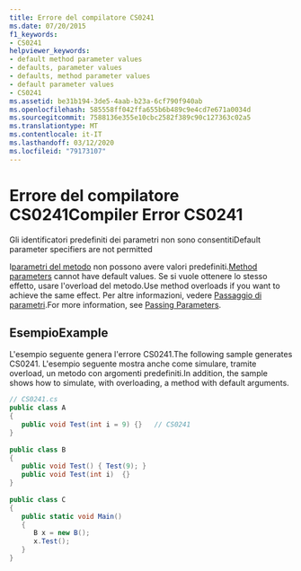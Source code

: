 ```yaml
---
title: Errore del compilatore CS0241
ms.date: 07/20/2015
f1_keywords:
- CS0241
helpviewer_keywords:
- default method parameter values
- defaults, parameter values
- defaults, method parameter values
- default parameter values
- CS0241
ms.assetid: be31b194-3de5-4aab-b23a-6cf790f940ab
ms.openlocfilehash: 585558ff042ffa655b6b489c9e4cd7e671a0034d
ms.sourcegitcommit: 7588136e355e10cbc2582f389c90c127363c02a5
ms.translationtype: MT
ms.contentlocale: it-IT
ms.lasthandoff: 03/12/2020
ms.locfileid: "79173107"
---
```

# <a name="compiler-error-cs0241"></a><span data-ttu-id="acc15-102">Errore del compilatore CS0241</span><span class="sxs-lookup"><span data-stu-id="acc15-102">Compiler Error CS0241</span></span>
<span data-ttu-id="acc15-103">Gli identificatori predefiniti dei parametri non sono consentiti</span><span class="sxs-lookup"><span data-stu-id="acc15-103">Default parameter specifiers are not permitted</span></span>  
  
 <span data-ttu-id="acc15-104">I[parametri del metodo](../language-reference/keywords/method-parameters.md) non possono avere valori predefiniti.</span><span class="sxs-lookup"><span data-stu-id="acc15-104">[Method parameters](../language-reference/keywords/method-parameters.md) cannot have default values.</span></span> <span data-ttu-id="acc15-105">Se si vuole ottenere lo stesso effetto, usare l'overload del metodo.</span><span class="sxs-lookup"><span data-stu-id="acc15-105">Use method overloads if you want to achieve the same effect.</span></span> <span data-ttu-id="acc15-106">Per altre informazioni, vedere [Passaggio di parametri](../programming-guide/classes-and-structs/passing-parameters.md).</span><span class="sxs-lookup"><span data-stu-id="acc15-106">For more information, see [Passing Parameters](../programming-guide/classes-and-structs/passing-parameters.md).</span></span>  
  
## <a name="example"></a><span data-ttu-id="acc15-107">Esempio</span><span class="sxs-lookup"><span data-stu-id="acc15-107">Example</span></span>  
 <span data-ttu-id="acc15-108">L'esempio seguente genera l'errore CS0241.</span><span class="sxs-lookup"><span data-stu-id="acc15-108">The following sample generates CS0241.</span></span> <span data-ttu-id="acc15-109">L'esempio seguente mostra anche come simulare, tramite overload, un metodo con argomenti predefiniti.</span><span class="sxs-lookup"><span data-stu-id="acc15-109">In addition, the sample shows how to simulate, with overloading, a method with default arguments.</span></span>  
  
```csharp  
// CS0241.cs  
public class A  
{  
   public void Test(int i = 9) {}   // CS0241  
}  
  
public class B  
{  
   public void Test() { Test(9); }  
   public void Test(int i)  {}  
}  
  
public class C  
{  
   public static void Main()  
   {
      B x = new B();  
      x.Test();  
   }  
}  
```
